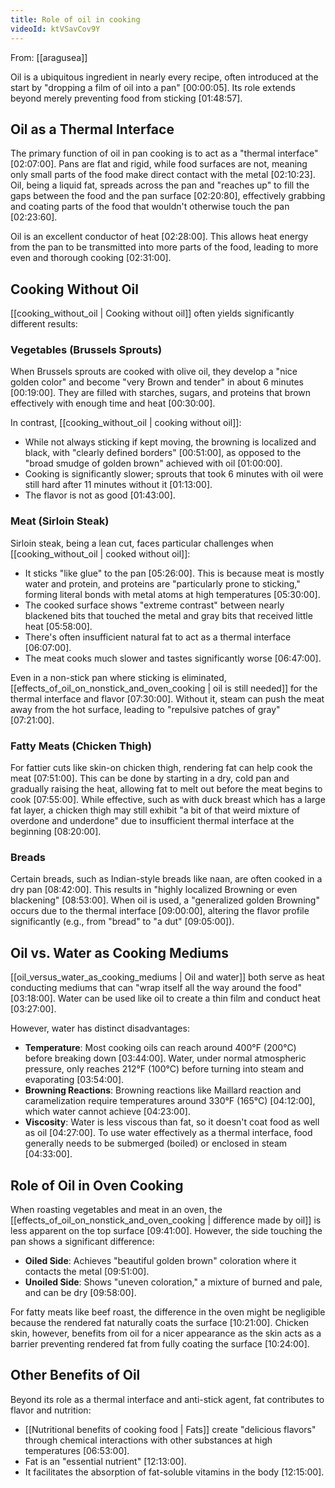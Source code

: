 ```yaml
---
title: Role of oil in cooking
videoId: ktVSavCov9Y
---
```


From: [[aragusea]] <br/> 

Oil is a ubiquitous ingredient in nearly every recipe, often introduced at the start by "dropping a film of oil into a pan" <a class="yt-timestamp" data-t="00:00:05">[00:00:05]</a>. Its role extends beyond merely preventing food from sticking <a class="yt-timestamp" data-t="01:48:57">[01:48:57]</a>.

## Oil as a Thermal Interface

The primary function of oil in pan cooking is to act as a "thermal interface" <a class="yt-timestamp" data-t="02:07:00">[02:07:00]</a>. Pans are flat and rigid, while food surfaces are not, meaning only small parts of the food make direct contact with the metal <a class="yt-timestamp" data-t="02:10:23">[02:10:23]</a>. Oil, being a liquid fat, spreads across the pan and "reaches up" to fill the gaps between the food and the pan surface <a class="yt-timestamp" data-t="02:20:80">[02:20:80]</a>, effectively grabbing and coating parts of the food that wouldn't otherwise touch the pan <a class="yt-timestamp" data-t="02:23:60">[02:23:60]</a>.

Oil is an excellent conductor of heat <a class="yt-timestamp" data-t="02:28:00">[02:28:00]</a>. This allows heat energy from the pan to be transmitted into more parts of the food, leading to more even and thorough cooking <a class="yt-timestamp" data-t="02:31:00">[02:31:00]</a>.

## Cooking Without Oil

[[cooking_without_oil | Cooking without oil]] often yields significantly different results:

### Vegetables (Brussels Sprouts)

When Brussels sprouts are cooked with olive oil, they develop a "nice golden color" and become "very Brown and tender" in about 6 minutes <a class="yt-timestamp" data-t="00:19:00">[00:19:00]</a>. They are filled with starches, sugars, and proteins that brown effectively with enough time and heat <a class="yt-timestamp" data-t="00:30:00">[00:30:00]</a>.

In contrast, [[cooking_without_oil | cooking without oil]]:
*   While not always sticking if kept moving, the browning is localized and black, with "clearly defined borders" <a class="yt-timestamp" data-t="00:51:00">[00:51:00]</a>, as opposed to the "broad smudge of golden brown" achieved with oil <a class="yt-timestamp" data-t="01:00:00">[01:00:00]</a>.
*   Cooking is significantly slower; sprouts that took 6 minutes with oil were still hard after 11 minutes without it <a class="yt-timestamp" data-t="01:13:00">[01:13:00]</a>.
*   The flavor is not as good <a class="yt-timestamp" data-t="01:43:00">[01:43:00]</a>.

### Meat (Sirloin Steak)

Sirloin steak, being a lean cut, faces particular challenges when [[cooking_without_oil | cooked without oil]]:
*   It sticks "like glue" to the pan <a class="yt-timestamp" data-t="05:26:00">[05:26:00]</a>. This is because meat is mostly water and protein, and proteins are "particularly prone to sticking," forming literal bonds with metal atoms at high temperatures <a class="yt-timestamp" data-t="05:30:00">[05:30:00]</a>.
*   The cooked surface shows "extreme contrast" between nearly blackened bits that touched the metal and gray bits that received little heat <a class="yt-timestamp" data-t="05:58:00">[05:58:00]</a>.
*   There's often insufficient natural fat to act as a thermal interface <a class="yt-timestamp" data-t="06:07:00">[06:07:00]</a>.
*   The meat cooks much slower and tastes significantly worse <a class="yt-timestamp" data-t="06:47:00">[06:47:00]</a>.

Even in a non-stick pan where sticking is eliminated, [[effects_of_oil_on_nonstick_and_oven_cooking | oil is still needed]] for the thermal interface and flavor <a class="yt-timestamp" data-t="07:30:00">[07:30:00]</a>. Without it, steam can push the meat away from the hot surface, leading to "repulsive patches of gray" <a class="yt-timestamp" data-t="07:21:00">[07:21:00]</a>.

### Fatty Meats (Chicken Thigh)

For fattier cuts like skin-on chicken thigh, rendering fat can help cook the meat <a class="yt-timestamp" data-t="07:51:00">[07:51:00]</a>. This can be done by starting in a dry, cold pan and gradually raising the heat, allowing fat to melt out before the meat begins to cook <a class="yt-timestamp" data-t="07:55:00">[07:55:00]</a>. While effective, such as with duck breast which has a large fat layer, a chicken thigh may still exhibit "a bit of that weird mixture of overdone and underdone" due to insufficient thermal interface at the beginning <a class="yt-timestamp" data-t="08:20:00">[08:20:00]</a>.

### Breads

Certain breads, such as Indian-style breads like naan, are often cooked in a dry pan <a class="yt-timestamp" data-t="08:42:00">[08:42:00]</a>. This results in "highly localized Browning or even blackening" <a class="yt-timestamp" data-t="08:53:00">[08:53:00]</a>. When oil is used, a "generalized golden Browning" occurs due to the thermal interface <a class="yt-timestamp" data-t="09:00:00">[09:00:00]</a>, altering the flavor profile significantly (e.g., from "bread" to "a dut" <a class="yt-timestamp" data-t="09:05:00">[09:05:00]</a>).

## Oil vs. Water as Cooking Mediums

[[oil_versus_water_as_cooking_mediums | Oil and water]] both serve as heat conducting mediums that can "wrap itself all the way around the food" <a class="yt-timestamp" data-t="03:18:00">[03:18:00]</a>. Water can be used like oil to create a thin film and conduct heat <a class="yt-timestamp" data-t="03:27:00">[03:27:00]</a>.

However, water has distinct disadvantages:
*   **Temperature**: Most cooking oils can reach around 400°F (200°C) before breaking down <a class="yt-timestamp" data-t="03:44:00">[03:44:00]</a>. Water, under normal atmospheric pressure, only reaches 212°F (100°C) before turning into steam and evaporating <a class="yt-timestamp" data-t="03:54:00">[03:54:00]</a>.
*   **Browning Reactions**: Browning reactions like Maillard reaction and caramelization require temperatures around 330°F (165°C) <a class="yt-timestamp" data-t="04:12:00">[04:12:00]</a>, which water cannot achieve <a class="yt-timestamp" data-t="04:23:00">[04:23:00]</a>.
*   **Viscosity**: Water is less viscous than fat, so it doesn't coat food as well as oil <a class="yt-timestamp" data-t="04:27:00">[04:27:00]</a>. To use water effectively as a thermal interface, food generally needs to be submerged (boiled) or enclosed in steam <a class="yt-timestamp" data-t="04:33:00">[04:33:00]</a>.

## Role of Oil in Oven Cooking

When roasting vegetables and meat in an oven, the [[effects_of_oil_on_nonstick_and_oven_cooking | difference made by oil]] is less apparent on the top surface <a class="yt-timestamp" data-t="09:41:00">[09:41:00]</a>. However, the side touching the pan shows a significant difference:
*   **Oiled Side**: Achieves "beautiful golden brown" coloration where it contacts the metal <a class="yt-timestamp" data-t="09:51:00">[09:51:00]</a>.
*   **Unoiled Side**: Shows "uneven coloration," a mixture of burned and pale, and can be dry <a class="yt-timestamp" data-t="09:58:00">[09:58:00]</a>.

For fatty meats like beef roast, the difference in the oven might be negligible because the rendered fat naturally coats the surface <a class="yt-timestamp" data-t="10:21:00">[10:21:00]</a>. Chicken skin, however, benefits from oil for a nicer appearance as the skin acts as a barrier preventing rendered fat from fully coating the surface <a class="yt-timestamp" data-t="10:24:00">[10:24:00]</a>.

## Other Benefits of Oil

Beyond its role as a thermal interface and anti-stick agent, fat contributes to flavor and nutrition:
*   [[Nutritional benefits of cooking food | Fats]] create "delicious flavors" through chemical interactions with other substances at high temperatures <a class="yt-timestamp" data-t="06:53:00">[06:53:00]</a>.
*   Fat is an "essential nutrient" <a class="yt-timestamp" data-t="12:13:00">[12:13:00]</a>.
*   It facilitates the absorption of fat-soluble vitamins in the body <a class="yt-timestamp" data-t="12:15:00">[12:15:00]</a>.
